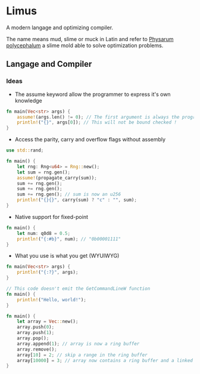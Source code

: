 # Limus
A modern langage and optimizing compiler.

The name means mud, slime or muck in Latin and refer to [Physarum polycephalum](https://fr.wikipedia.org/wiki/Physarum_polycephalum) a slime mold able to solve optimization problems.

## Langage and Compiler
### Ideas
- The assume keyword allow the programmer to express it's own knowledge
```rust
fn main(Vec<str> args) {
    assume!(args.len() != 0); // The first argument is always the program name
    println!("{}", args[0]); // This will not be bound checked !
}
```
- Access the parity, carry and overflow flags without assembly
```rust
use std::rand;

fn main() {
    let rng: Rng<u64> = Rng::new();
    let sum = rng.gen();
    assume!(propagate_carry(sum));
    sum += rng.gen();
    sum += rng.gen();
    sum += rng.gen(); // sum is now an u256
    println!("{}{}", carry(sum) ? "c" : "", sum);
}
```
- Native support for fixed-point
```rust
fn main() {
    let num: q0d8 = 0.5;
    println!("{:#b}", num); // "0b00001111"
}
```
- What you use is what you get (WYUIWYG)
```rust
fn main(Vec<str> args) {
    println!("{:?}", args);
}

// This code doesn't emit the GetCommandLineW function
fn main() {
    println!("Hello, world!");
}
```
```rust
fn main() {
    let array = Vec::new();
    array.push(0);
    array.push(1);
    array.pop();
    array.append(1); // array is now a ring buffer
    array.remove();
    array[10] = 2; // skip a range in the ring buffer
    array[10000] = 3; // array now contains a ring buffer and a linked list
}
```
